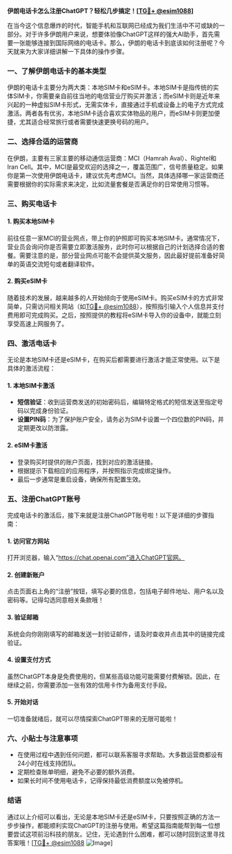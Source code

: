 **伊朗电话卡怎么注册ChatGPT？轻松几步搞定！[[TG💪+ @esim1088](https://t.me/s/esim1088)]**

在当今这个信息爆炸的时代，智能手机和互联网已经成为我们生活中不可或缺的一部分。对于许多伊朗用户来说，想要体验像ChatGPT这样的强大AI助手，首先需要一张能够连接到国际网络的电话卡。那么，伊朗的电话卡到底该如何注册呢？今天就来为大家详细讲解一下具体的操作步骤。

### 一、了解伊朗电话卡的基本类型

伊朗的电话卡主要分为两大类：本地SIM卡和eSIM卡。本地SIM卡是指传统的实体SIM卡，你需要亲自前往当地的电信营业厅购买并激活；而eSIM卡则是近年来兴起的一种虚拟SIM卡形式，无需实体卡，直接通过手机或设备上的电子方式完成激活。两者各有优劣，本地SIM卡适合喜欢实体物品的用户，而eSIM卡则更加便捷，尤其适合经常旅行或者需要快速更换号码的用户。

### 二、选择合适的运营商

在伊朗，主要有三家主要的移动通信运营商：MCI（Hamrah Aval）、Rightel和Iran Cell。其中，MCI是最受欢迎的选择之一，覆盖范围广，信号质量稳定。如果你是第一次使用伊朗电话卡，建议优先考虑MCI。当然，具体选择哪一家运营商还需要根据你的实际需求来决定，比如流量套餐是否满足你的日常使用习惯等。

### 三、购买电话卡

#### 1. 购买本地SIM卡
前往任意一家MCI的营业网点，带上你的护照即可购买本地SIM卡。通常情况下，营业员会询问你是否需要立即激活服务，此时你可以根据自己的计划选择合适的套餐。需要注意的是，部分营业网点可能不会提供英文服务，因此最好提前准备好简单的英语交流短句或者翻译软件。

#### 2. 购买eSIM卡
随着技术的发展，越来越多的人开始倾向于使用eSIM卡。购买eSIM卡的方式非常简单，只需访问相关网站（如[TG💪+ @esim1088](https://t.me/s/esim1088)），按照指引输入个人信息并支付费用即可完成购买。之后，按照提供的教程将eSIM卡导入你的设备中，就能立刻享受高速上网服务了。

### 四、激活电话卡

无论是本地SIM卡还是eSIM卡，在购买后都需要进行激活才能正常使用。以下是具体的激活流程：

#### 1. 本地SIM卡激活
- **短信验证**：收到运营商发送的初始密码后，编辑特定格式的短信发送至指定号码以完成身份验证。
- **设置PIN码**：为了保护账户安全，请务必为SIM卡设置一个四位数的PIN码，并定期更改以防泄露。

#### 2. eSIM卡激活
- 登录购买时提供的账户页面，找到对应的激活链接。
- 根据提示下载相应的应用程序，并按照指示完成绑定操作。
- 最后一步通常是重启设备，确保所有配置生效。

### 五、注册ChatGPT账号

完成电话卡的激活后，接下来就是注册ChatGPT账号啦！以下是详细的步骤指南：

#### 1. 访问官方网站
打开浏览器，输入“https://chat.openai.com”进入ChatGPT官网。

#### 2. 创建新账户
点击页面右上角的“注册”按钮，填写必要的信息，包括电子邮件地址、用户名以及密码等。记得勾选同意相关条款哦！

#### 3. 验证邮箱
系统会向你刚刚填写的邮箱发送一封验证邮件，请及时查收并点击其中的链接完成验证。

#### 4. 设置支付方式
虽然ChatGPT本身是免费使用的，但某些高级功能可能需要付费解锁。因此，在继续之前，你需要添加一张有效的信用卡作为备用支付手段。

#### 5. 开始对话
一切准备就绪后，就可以尽情探索ChatGPT带来的无限可能啦！

### 六、小贴士与注意事项

- 在使用过程中遇到任何问题，都可以联系客服寻求帮助。大多数运营商都设有24小时在线支持团队。
- 定期检查账单明细，避免不必要的额外消费。
- 如果长时间不使用电话卡，记得保持最低消费额度以免被停机。

### 结语

通过以上介绍可以看出，无论是本地SIM卡还是eSIM卡，只要按照正确的方法一步步操作，都能顺利实现ChatGPT的注册与使用。希望这篇指南能帮到每一位想要尝试这项前沿科技的朋友。记住，无论遇到什么困难，都可以随时回到这里寻找答案哦！[[TG💪+ @esim1088](https://t.me/s/esim1088) ![Image](https://i.postimg.cc/4NQfJmqS/Snipaste-2025-05-13-00-14-12.png)]